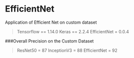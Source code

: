 # EfficientNet
Application of Efficient Net on custom dataset

>Tensorflow == 1.14.0
>Keras == 2.2.4
>EfficientNet = 0.0.4

###Overall Precision on the Custom Dataset
>ResNet50 = 87
>InceptionV3 = 88
>EfficientNet = 92
